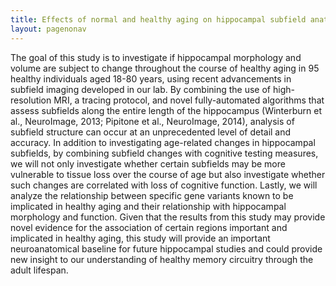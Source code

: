 ```yaml
---
title: Effects of normal and healthy aging on hippocampal subfield anatomy  
layout: pagenonav
---
```

The goal of this study is to investigate if hippocampal morphology and volume are subject to change throughout the course of healthy aging in 95 healthy individuals aged 18-80 years, using recent advancements in subfield imaging developed in our lab. By combining the use of high-resolution MRI, a tracing protocol, and novel fully-automated algorithms that assess subfields along the entire length of the hippocampus (Winterburn et al., NeuroImage, 2013; Pipitone et al., NeuroImage, 2014), analysis of subfield structure can occur at an unprecedented level of detail and accuracy. In addition to investigating age-related changes in hippocampal subfields, by combining subfield changes with cognitive testing measures, we will not only investigate whether certain subfields may be more vulnerable to tissue loss over the course of age but also investigate whether such changes are correlated with loss of cognitive function. Lastly, we will analyze the relationship between specific gene variants known to be implicated in healthy aging and their relationship with hippocampal morphology and function. Given that the results from this study may provide novel evidence for the association of certain regions important and implicated in healthy aging, this study will provide an important neuroanatomical baseline for future hippocampal studies and could provide new insight to our understanding of healthy memory circuitry through the adult lifespan.
